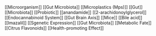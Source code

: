 [[Microorganism]]
[[Gut Microbiota]]
[[Microplastics (Mps)]]
[[Gut]]
[[Microbiota]]
[[Probiotic]]
[[anandamide]]
[[2-arachidonoylglycerol]]
[[Endocannabinoid System]]
[[Gut Brain Axis]]
[[Mice]]
[[Bile acid]]
[[Imazalil]]
[[Sgenetic Expression]]
[[Gut Microbiota]]
[[Metabolic Fate]]
[[Citrus Flavonoids]]
[[Health-promoting Effect]]
